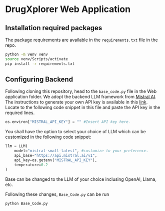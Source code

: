# DrugXplorer Web Application

## Installation required packages
The package requirements are available in the `requirements.txt` file in the repo. 
```bash
python -m venv venv 
source venv/Scripts/activate
pip install -r requirements.txt
```

## Configuring Backend
Following cloning this repository, head to the `base_code.py` file in the Web application folder. We adopt the backend LLM framework from [Mistral AI](https://mistral.ai/). The instructions to generate your own API key is available in this [link](https://docs.mistral.ai/getting-started/quickstart/). Locate to the following code snippet in this file and paste the API key in the required lines. 

```python
os.environ["MISTRAL_API_KEY"] = "" #Insert API key here. 
```

You shall have the option to select your choice of LLM which can be customized in the following code snippet: 

```python
llm = LLM(
    model="mistral-small-latest", #customize to your preference. 
    api_base="https://api.mistral.ai/v1",
    api_key=os.getenv("MISTRAL_API_KEY"),
    temperature=0.2
)
```
Base can be changed to the LLM of your choice inclusing OpenAI, Llama, etc. 

Following these changes, `Base_Code.py` can be run 
```bash
python Base_Code.py
```


